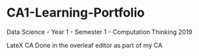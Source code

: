 # CA1-Learning-Portfolio
Data Science - Year 1 - Semester 1 - Computation Thinking 2019

LateX CA Done in the overleaf editor as part of my CA
